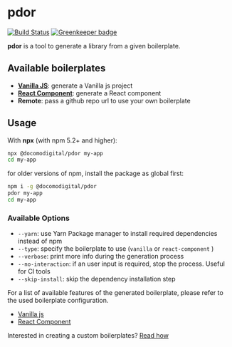 # pdor

[![Build Status](https://travis-ci.com/docomodigital/pdor.svg?branch=master)](https://travis-ci.com/docomodigital/pdor) [![Greenkeeper badge](https://badges.greenkeeper.io/docomodigital/pdor.svg)](https://greenkeeper.io/)

**pdor** is a tool to generate a library from a given boilerplate.

## Available boilerplates

* [**Vanilla JS**](https://github.com/docomodigital/pdor-vanillajs-library): generate a Vanilla js project
* [**React Component**](https://github.com/docomodigital/pdor-react-component): generate a React component 
* **Remote**: pass a github repo url to use your own boilerplate

## Usage

With **npx** (with npm 5.2+ and higher):

```bash
npx @docomodigital/pdor my-app 
cd my-app
```

for older versions of npm, install the package as global first:

```bash
npm i -g @docomodigital/pdor
pdor my-app
cd my-app
```
### Available Options
* `--yarn`: use Yarn Package manager to install required dependencies instead of npm 
* `--type`: specify the boilerplate to use (`vanilla` or `react-component` )
* `--verbose`: print more info during the generation process
* `--no-interaction`: if an user input is required, stop the process. Useful for CI tools
* `--skip-install`: skip the dependency installation step

For a list of available features of the generated boilerplate, please refer to the used boilerplate configuration.
* [Vanilla js](https://github.com/docomodigital/pdor-vanillajs-library/blob/master/CONTRIBUTING.md)  
* [React Component](https://github.com/docomodigital/pdor-react-component/blob/master/CONTRIBUTING.md)  

Interested in creating a custom boilerplates? [Read how](https://github.com/docomodigital/pdor/blob/master/BOILERPLATE.md) 